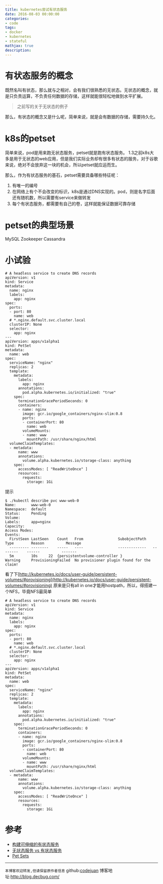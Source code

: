 ```yaml
---
title: kubernetes尝试有状态服务
date: 2016-08-03 00:00:00
categories:
- code
tags: 
- docker
- kubernetes
- stateful
mathjax: true
description: 
---
```


# 有状态服务的概念
既然名叫有状态，那么就与之相对，会有我们很熟悉的无状态。无状态的概念，就是只负责运算，不负责任何数据的存储，这样就能很轻松地做到水平扩展。
> 之前写的关于无状态的例子


那么，有状态的概念又是什么呢，简单来说，就是会有数据的存储，需要持久化。

<!--more-->
# k8s的petset
简单来说，pod是用来跑无状态服务，petset就是跑有状态服务。
1.3之前k8s大多是用于无状态的web应用，但是我们实际业务却有很多有状态的服务，对于谷歌来说，绝对不会放弃这一块的机会，所以petset就应运而生。

那么，作为有状态服务的基石，petset需要具备哪些特征呢：
1. 有唯一的编号
1. 在网络上有个不会改变的标识，k8s是通过DNS实现的。pod，则是名字后面还有随机数，所以需要有service来做转发
1. 每个有状态服务，都需要有自己的卷，这样就能保证数据可靠存储

# petset的典型场景
MySQL
Zookeeper
Cassandra

# 小试验
```
# A headless service to create DNS records
apiVersion: v1
kind: Service
metadata:
  name: nginx
  labels:
    app: nginx
spec:
  ports:
  - port: 80
    name: web
  # *.nginx.default.svc.cluster.local
  clusterIP: None
  selector:
    app: nginx
---
apiVersion: apps/v1alpha1
kind: PetSet
metadata:
  name: web
spec:
  serviceName: "nginx"
  replicas: 2
  template:
    metadata:
      labels:
        app: nginx
      annotations:
        pod.alpha.kubernetes.io/initialized: "true"
    spec:
      terminationGracePeriodSeconds: 0
      containers:
      - name: nginx
        image: gcr.io/google_containers/nginx-slim:0.8
        ports:
        - containerPort: 80
          name: web
        volumeMounts:
        - name: www
          mountPath: /usr/share/nginx/html
  volumeClaimTemplates:
  - metadata:
      name: www
      annotations:
        volume.alpha.kubernetes.io/storage-class: anything
    spec:
      accessModes: [ "ReadWriteOnce" ]
      resources:
        requests:
          storage: 1Gi
```
提示
```
$ ./kubectl describe pvc www-web-0
Name:		www-web-0
Namespace:	default
Status:		Pending
Volume:
Labels:		app=nginx
Capacity:
Access Modes:
Events:
  FirstSeen	LastSeen	Count	From				SubobjectPath	Type		Reason			Message
  ---------	--------	-----	----				-------------	--------	------			-------
  5m		10s		22	{persistentvolume-controller }			Warning		ProvisioningFailed	No provisioner plugin found for the claim!

```

看了下[http://kubernetes.io/docs/user-guide/persistent-volumes/#provisioning](http://kubernetes.io/docs/user-guide/persistent-volumes/#provisioning)
原来是只有all in one才能用hostpath，所以，得搭建一个NFS，毕竟NFS最简单


```
# A headless service to create DNS records
apiVersion: v1
kind: Service
metadata:
  name: nginx
  labels:
    app: nginx
spec:
  ports:
  - port: 80
    name: web
  # *.nginx.default.svc.cluster.local
  clusterIP: None
  selector:
    app: nginx
---
apiVersion: apps/v1alpha1
kind: PetSet
metadata:
  name: web
spec:
  serviceName: "nginx"
  replicas: 2
  template:
    metadata:
      labels:
        app: nginx
      annotations:
        pod.alpha.kubernetes.io/initialized: "true"
    spec:
      terminationGracePeriodSeconds: 0
      containers:
      - name: nginx
        image: gcr.io/google_containers/nginx-slim:0.8
        ports:
        - containerPort: 80
          name: web
        volumeMounts:
        - name: www
          mountPath: /usr/share/nginx/html
  volumeClaimTemplates:
  - metadata:
      name: www
      annotations:
        volume.alpha.kubernetes.io/storage-class: anything
    spec:
      accessModes: [ "ReadWriteOnce" ]
      resources:
        requests:
          storage: 1Gi

```

# 参考
- [构建可伸缩的有状态服务](http://www.infoq.com/cn/news/2015/12/scaling-stateful-services)
- [无状态服务 vs 有状态服务](http://docs.alauda.cn/feature/service/stateless-service-and-stateful-service.html)
- [Pet Sets](http://kubernetes.io/docs/user-guide/petset/)

----------------------------

`本博客欢迎转发,但请保留原作者信息`
github:[codejuan](https://github.com/CodeJuan)
博客地址:http://blog.decbug.com/



